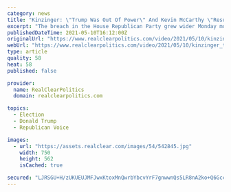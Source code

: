 ```yaml
---
category: news
title: "Kinzinger: \"Trump Was Out Of Power\" And Kevin McCarthy \"Resurrected Him Back To Life\""
excerpt: "The breach in the House Republican Party grew wider Monday morning, with Rep. Adam Kinzinger telling the National Press Club that Minority Leader Kevin McCarthy ignored his warnings that dangerous rhetoric could lead to violence at the Capitol building on January 6."
publishedDateTime: 2021-05-10T16:12:00Z
originalUrl: "https://www.realclearpolitics.com/video/2021/05/10/kinzinger_trump_was_out_of_power_and_kevin_mccarthy_resurrected_him_back_to_life.html"
webUrl: "https://www.realclearpolitics.com/video/2021/05/10/kinzinger_trump_was_out_of_power_and_kevin_mccarthy_resurrected_him_back_to_life.html"
type: article
quality: 58
heat: 58
published: false

provider:
  name: RealClearPolitics
  domain: realclearpolitics.com

topics:
  - Election
  - Donald Trump
  - Republican Voice

images:
  - url: "https://assets.realclear.com/images/54/542845.jpg"
    width: 750
    height: 562
    isCached: true

secured: "LJRSGU+H/zUKUEUJMFJwxKtoxMnQwrbYbcvYrF7gnwwnQs5LR8nA2ko+Q6GccwaprX3BYtPE0ghQWsvO4san35CGvRqKdTTi8QeDizNJO+um5jeYxeAp74/+bj3uuNQ4ry1f1uGKHGmwQxi8fwCZZbdbe75YPDdM7+jyifwEJQwiCPVYThGAD7D3ukVVDCf0FbGH5IvyzcgmTzzoyUnYf+27swDepgE+3tAr8W7nmC/TDmaSDBRvE1dqFSM5c1eGnNiDGVxRNZ0ugwXNoUS3YNace/2GYnj10CjicQghm14Uf4OpVn1FNpHE8UdMJkSJLgsriRwS+cHmet+5EDxN84ZVE/sn4Fy8oRhATsEIJnI=;WpMLKWsfwwNjjewpu6Q1xg=="
---
```


